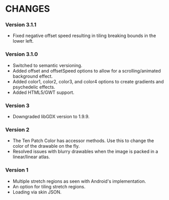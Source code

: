 # CHANGES #

### Version 3.1.1 ###

* Fixed negative offset speed resulting in tiling breaking bounds in the lower left.

### Version 3.1.0 ###

* Switched to semantic versioning.
* Added offset and offsetSpeed options to allow for a scrolling/animated background effect.
* Added color1, color2, color3, and color4 options to create gradients and psychedelic effects.
* Added HTML5/GWT support.

### Version 3 ###

* Downgraded libGDX version to 1.9.9.

### Version 2 ###

* The Ten Patch Color has accessor methods. Use this to change the color of the drawable on the fly.
* Resolved issues with blurry drawables when the image is packed in a linear/linear atlas.

### Version 1 ###

* Multiple stretch regions as seen with Android's implementation.
* An option for tiling stretch regions.
* Loading via skin JSON.